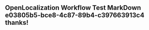 <properties
ms.topic="hero-topic"
ms.test1="hero-topic"
ms.test2="test"/>

## OpenLocalization Workflow Test MarkDown e03805b5-bce8-4c87-89b4-c397663913c4 thanks!
